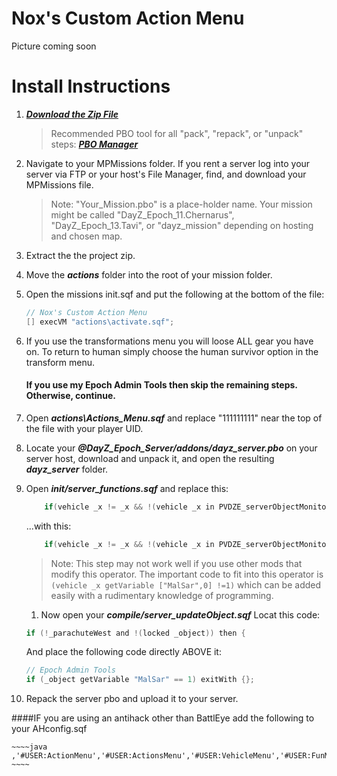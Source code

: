 Nox's Custom Action Menu
==================

Picture coming soon

# Install Instructions

1. ***[Download the Zip File](https://github.com/noxsicarius/Custom-Actions-Menu/archive/master.zip)***
	
	> Recommended PBO tool for all "pack", "repack", or "unpack" steps: ***[PBO Manager](http://www.armaholic.com/page.php?id=16369)***

1. Navigate to your MPMissions folder. If you rent a server log into your server via FTP or your host's File Manager, find, and download your MPMissions file.
 
	> Note: "Your_Mission.pbo" is a place-holder name. Your mission might be called "DayZ_Epoch_11.Chernarus", "DayZ_Epoch_13.Tavi", or "dayz_mission" depending on hosting and chosen map.

1. Extract the the project zip.
1. Move the ***actions*** folder into the root of your mission folder.
1. Open the missions init.sqf and put the following at the bottom of the file:

	~~~~java
	// Nox's Custom Action Menu
	[] execVM "actions\activate.sqf";
	~~~~

1. If you use the transformations menu you will loose ALL gear you have on. To return to human simply choose the human survivor option in the transform menu.

	#### If you use my Epoch Admin Tools then skip the remaining steps. Otherwise, continue.

1. Open ***actions\Actions_Menu.sqf*** and replace "111111111" near the top of the file with your player UID. 
1. Locate your ***@DayZ_Epoch_Server/addons/dayz_server.pbo*** on your server host, download and unpack it, and open the resulting ***dayz_server*** folder.
1. Open ***init/server_functions.sqf*** and replace this:

    ~~~~java
        if(vehicle _x != _x && !(vehicle _x in PVDZE_serverObjectMonitor) && (isPlayer _x)  && !((typeOf vehicle _x) in DZE_safeVehicle)) then {
    ~~~~
    
	...with this:

    ~~~~java
        if(vehicle _x != _x && !(vehicle _x in PVDZE_serverObjectMonitor) && (isPlayer _x)  && !((typeOf vehicle _x) in DZE_safeVehicle) && (vehicle _x getVariable ["MalSar",0] !=1)) then {
    ~~~~
    
	> Note: This step may not work well if you use other mods that modify this operator. The important code to fit into this operator is `(vehicle _x getVariable ["MalSar",0] !=1)` which can be added easily with a rudimentary knowledge of programming.

	1. Now open your ***compile/server_updateObject.sqf***
	Locat this code:
    ~~~~java
    if (!_parachuteWest and !(locked _object)) then {
    ~~~~

	And place the following code directly ABOVE it:
    ~~~~java
    // Epoch Admin Tools
    if (_object getVariable "MalSar" == 1) exitWith {};
    ~~~~

5. Repack the server pbo and upload it to your server. 


####IF you are using an antihack other than BattlEye add the following to your AHconfig.sqf

	~~~~java
	,'#USER:ActionMenu','#USER:ActionsMenu','#USER:VehicleMenu','#USER:FunMenu','#USER:MovementMenu','#USER:TransformAnimalMenu','#USER:DamiSpawn'
	~~~~